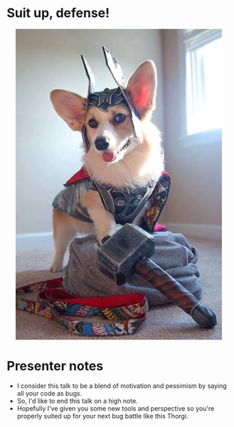 # Suit up, defense!

<center><img src="images/thorgi.jpeg"/></center>

# Presenter notes

- I consider this talk to be a blend of motivation and pessimism by saying all
  your code as bugs.
- So, I'd like to end this talk on a high note.
- Hopefully I've given you some new tools and perspective so you're properly
  suited up for your next bug battle like this Thorgi.
